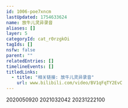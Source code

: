 ```yaml
---
id: 1006-poe7xncm
lastUpdated: 1754633624
name: 放牛儿灵异录音
aliases: []
layer: 5
categoryId: cat_r0rzgkOi
tagIds: []
nsfw: false
parent: ""
relatedEntries: []
timelineEvents: []
titledLinks:
  - title: "相关链接: 放牛儿灵异录音"
    url: www.bilibili.com/video/BV1qFqTY2EvC
---
```


2020050920 2021032042 20231222100